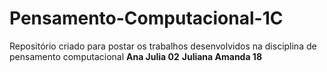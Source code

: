 # Pensamento-Computacional-1C
Repositório criado para postar os trabalhos desenvolvidos na disciplina de pensamento computacional 
**Ana Julia 02** **Juliana Amanda 18**
